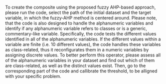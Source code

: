 To create the composite using the proposed fuzzy AHP-based approach, please run the code, select the path of the initial dataset and the target variable, in which the fuzzy-AHP method is centered around.
Please note, that the code is also designed to handle the alphanumeric variables and identify if any alphanumeric variable refers to classes or is a generic, commentary-like variable.
Specifically, the code tests the different values identified in all of the alphanumeric variables. If the different values within a variable are finite (i.e. 10 different values), the code handles these variables as class-related, thus it reconfigurates them in a numeric variables by assigning discrete values. 
To better perform this operator, please assess all of the alphanumeric variables in your dataset and find out which of them are class-related, as well as the distinct values exist. Then, go to the corresponding part of the code and callibrate the threshold, to be alligned with your specific problem.
